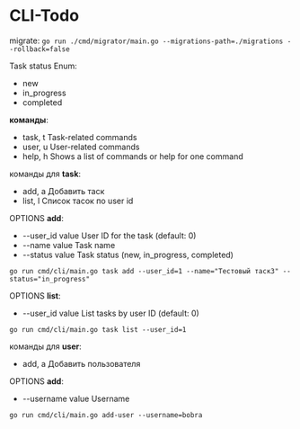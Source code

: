 # CLI-Todo


migrate: ```go run ./cmd/migrator/main.go --migrations-path=./migrations --rollback=false```

Task status Enum:
* new
* in_progress
* completed

**команды**:
* task, t  Task-related commands
* user, u  User-related commands
* help, h  Shows a list of commands or help for one command

команды для **task**:
* add, a   Добавить таск
* list, l  Список тасок по user id

OPTIONS **add**:
* --user_id value  User ID for the task (default: 0)
* --name value     Task name
* --status value   Task status (new, in_progress, completed)

```go run cmd/cli/main.go task add --user_id=1 --name="Тестовый таск3" --status="in_progress"```

OPTIONS **list**:
* --user_id value  List tasks by user ID (default: 0)

```go run cmd/cli/main.go task list --user_id=1```

команды для **user**:
* add, a  Добавить пользователя

OPTIONS **add**:
* --username value  Username

```go run cmd/cli/main.go add-user --username=bobra```